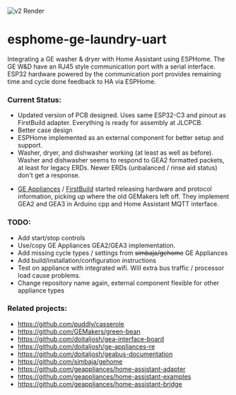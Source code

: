 ![v2 Render](https://github.com/user-attachments/assets/d55249a1-68ba-4227-957a-7c0729faeb97)

# esphome-ge-laundry-uart
Integrating a GE washer & dryer with Home Assistant using ESPHome.  The GE W&D have an RJ45 style communication port with a serial interface.  ESP32 hardware powered by the communication port provides remaining time and cycle done feedback to HA via ESPHome.

### Current Status:

- Updated version of PCB designed.  Uses same ESP32-C3 and pinout as FirstBuild adapter.  Everything is ready for assembly at JLCPCB.
- Better case design
- ESPHome implemented as an external component for better setup and support.
- Washer, dryer, and dishwasher working (at least as well as before).  Washer and dishwasher seems to respond to GEA2 formatted packets, at least for legacy ERDs.  Newer ERDs (unbalanced / rinse aid status) don't get a response.
* [GE Appliances](https://github.com/geappliances) / [FirstBuild](https://firstbuild.com/inventions/home-assistant-adapter/) started releasing hardware and protocol information, picking up where the old GEMakers left off.  They implement GEA2 and GEA3 in Arduino cpp and Home Assistant MQTT interface.


### TODO:

- Add start/stop controls
- Use/copy GE Appliances GEA2/GEA3 implementation.
- Add missing cycle types / settings from ~~simbaja/gehome~~ GE Appliances
- Add build/installation/configuration instructions
- Test on appliance with integrated wifi.  Will extra bus traffic / processor load cause problems.
- Change repository name again, external component flexible for other appliance types

### Related projects:

- https://github.com/puddly/casserole
- https://github.com/GEMakers/green-bean
- https://github.com/doitaljosh/gea-interface-board
- https://github.com/doitaljosh/ge-appliances-re
- https://github.com/doitaljosh/geabus-documentation
- https://github.com/simbaja/gehome
- https://github.com/geappliances/home-assistant-adapter
- https://github.com/geappliances/home-assistant-examples
- https://github.com/geappliances/home-assistant-bridge




